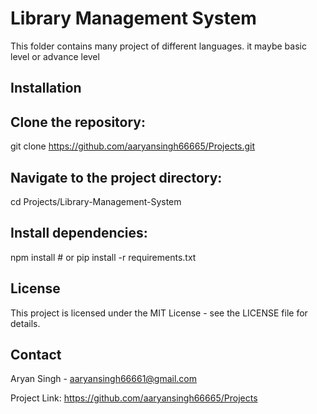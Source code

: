 # Library Management System

This folder contains many project of different languages. it maybe basic level or advance level

## Installation

## Clone the repository:

git clone https://github.com/aaryansingh66665/Projects.git

## Navigate to the project directory:

cd Projects/Library-Management-System

##                Install dependencies:

npm install  # or pip install -r requirements.txt

## License

This project is licensed under the MIT License - see the LICENSE file for details.

## Contact

Aryan Singh - aaryansingh66661@gmail.com

Project Link: https://github.com/aaryansingh66665/Projects
